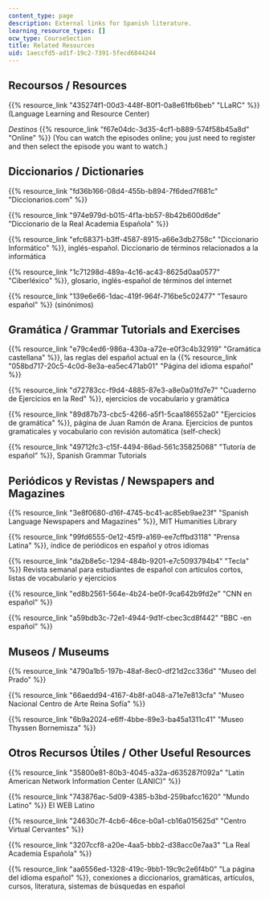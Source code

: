 ```yaml
---
content_type: page
description: External links for Spanish literature.
learning_resource_types: []
ocw_type: CourseSection
title: Related Resources
uid: 1aeccfd5-ad1f-19c2-7391-5fecd6844244
---
```


Recoursos / Resources
---------------------

{{% resource_link "435274f1-00d3-448f-80f1-0a8e61fb6beb" "LLaRC" %}} (Language Learning and Resource Center)

_Destinos_ {{% resource_link "f67e04dc-3d35-4cf1-b889-574f58b45a8d" "Online" %}} (You can watch the episodes online; you just need to register and then select the episode you want to watch.)

Diccionarios / Dictionaries
---------------------------

{{% resource_link "fd36b166-08d4-455b-b894-7f6ded7f681c" "Diccionarios.com" %}}

{{% resource_link "974e979d-b015-4f1a-bb57-8b42b600d6de" "Diccionario de la Real Academia Española" %}}

{{% resource_link "efc68371-b3ff-4587-8915-a66e3db2758c" "Diccionario Informático" %}}, inglés-español. Diccionario de términos relacionados a la informática

{{% resource_link "1c71298d-489a-4c16-ac43-8625d0aa0577" "Ciberléxico" %}}, glosario, inglés-español de términos del internet

{{% resource_link "139e6e66-1dac-419f-964f-716be5c02477" "Tesauro español" %}} (sinónimos)

Gramática / Grammar Tutorials and Exercises
-------------------------------------------

{{% resource_link "e79c4ed6-986a-430a-a72e-e0f3c4b32919" "Gramática castellana" %}}, las reglas del español actual en la {{% resource_link "058bd717-20c5-4c0d-8e3a-ea5ec471ab01" "Página del idioma español" %}}

{{% resource_link "d72783cc-f9d4-4885-87e3-a8e0a01fd7e7" "Cuaderno de Ejercicios en la Red" %}}, ejercicios de vocabulario y gramática

{{% resource_link "89d87b73-cbc5-4266-a5f1-5caa186552a0" "Ejercicios de gramática" %}}, página de Juan Ramón de Arana. Ejercicios de puntos gramaticales y vocabulario con revisión automática (self-check)

{{% resource_link "49712fc3-c15f-4494-86ad-561c35825068" "Tutoría de español" %}}, Spanish Grammar Tutorials

Periódicos y Revistas / Newspapers and Magazines
------------------------------------------------

{{% resource_link "3e8f0680-d16f-4745-bc41-ac85eb9ae23f" "Spanish Language Newspapers and Magazines" %}}, MIT Humanities Library

{{% resource_link "99fd6555-0e12-45f9-a169-ee7cffbd3118" "Prensa Latina" %}}, índice de periódicos en español y otros idiomas

{{% resource_link "da2b8e5c-1294-484b-9201-e7c5093794b4" "Tecla" %}} Revista semanal para estudiantes de español con artículos cortos, listas de vocabulario y ejercicios

{{% resource_link "ed8b2561-564e-4b24-be0f-9ca642b9fd2e" "CNN en español" %}}

{{% resource_link "a59bdb3c-72e1-4944-9d1f-cbec3cd8f442" "BBC -en español" %}}

Museos / Museums
----------------

{{% resource_link "4790a1b5-197b-48af-8ec0-df21d2cc336d" "Museo del Prado" %}}

{{% resource_link "66aedd94-4167-4b8f-a048-a71e7e813cfa" "Museo Nacional Centro de Arte Reina Sofía" %}}

{{% resource_link "6b9a2024-e6ff-4bbe-89e3-ba45a1311c41" "Museo Thyssen Bornemisza" %}}

Otros Recursos Útiles / Other Useful Resources
----------------------------------------------

{{% resource_link "35800e81-80b3-4045-a32a-d635287f092a" "Latin American Network Information Center (LANIC)" %}}

{{% resource_link "743876ac-5d09-4385-b3bd-259bafcc1620" "Mundo Latino" %}} El WEB Latino

{{% resource_link "24630c7f-4cb6-46ce-b0a1-cb16a015625d" "Centro Virtual Cervantes" %}}

{{% resource_link "3207ccf8-a20e-4aa5-bbb2-d38acc0e7aa3" "La Real Academia Española" %}}

{{% resource_link "aa6556ed-1328-419c-9bb1-19c9c2e6f4b0" "La página del idioma español" %}}, conexiones a diccionarios, gramáticas, artículos, cursos, literatura, sistemas de búsquedas en español